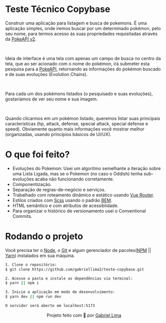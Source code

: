# Teste Técnico Copybase

Construir uma aplicação para listagem e busca de pokemons. É uma aplicação simples, onde iremos buscar por um determinado pokémon, pelo seu nome, para termos acesso às suas propriedades requisitadas através da [PokeAPI v2](https://pokeapi.co/docs/v2).

<br />

Ideia de interface é uma tela com apenas um campo de busca no centro da tela, que ao ser acionado com o nome do pokémon, irá submeter esta pesquisa para a [PokeAPI](https://pokeapi.co/), retornando as informações do pokémon buscado e de suas evoluções (Evolution Chains).

<br />

Para cada um dos pokémons listados (o pesquisado e suas evoluções), gostaríamos de ver seu nome e sua imagem.

<br />

Quando clicarmos em um pokémon listado, queremos listar suas principais características (hp, attack, defense, special attack, special defense e speed). Obviamente quanto mais informações você mostrar melhor (organizadas, usando princípios básicos de UI/UX).

# O que foi feito?

- Evoluções do Pokemon: Usei um algoritmo semelhante a iteração sobre uma Lista Ligada, mas se o Pokemon (no caso o Oddish) tenha sub-evoluções acaba não funcionando corretamente.
- Componentização.
- Separação de regras-de-negócio e serviços.
- Trabalhado com roteamento dinâmico e estático usando [Vue Router](https://router.vuejs.org/).
- Estilos criados com [Scss](https://sass-lang.com/install) usando o padrão [BEM](https://getbem.com/introduction/).
- HTML semântico e com atributos de acessiblidade.
- Para organizar o histórico de versionamento usei o Conventional Commits.

# Rodando o projeto

Você precisa ter o [Node](https://nodejs.org/en/), o [Git](https://git-scm.com/) e algum gerenciador de pacotes([NPM](https://docs.npmjs.com/downloading-and-installing-node-js-and-npm/) || [Yarn](https://classic.yarnpkg.com/lang/en/docs/install)) instalados em sua máquina.

```bash
1. Clone o repositório:
$ git clone https://github.com/gabriellima2/teste-copybase.git

2. Acesse a pasta e instale as dependências via terminal:
$ yarn || npm i

3. Inicie a aplicação em modo de desenvolvimento:
$ yarn dev || npm run dev

O servidor será aberto em localhost:5173
```

<p align="center">Projeto feito com 💙 por <a href="https://www.linkedin.com/in/gabriel-lima-860612236">Gabriel Lima</a></p>
